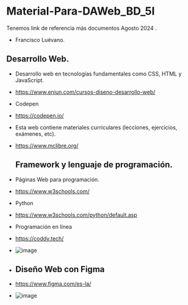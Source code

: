 # Material-Para-DAWeb_BD_5I
Tenemos link de referencia más documentos Agosto 2024 .
- Francisco Luévano.
## Desarrollo Web.
- Desarrollo web en tecnologías fundamentales como CSS, HTML y JavaScript.
- https://www.eniun.com/cursos-diseno-desarrollo-web/

- Codepen
- https://codepen.io/
- Esta web contiene materiales curriculares (lecciones, ejercicios, exámenes, etc).
- https://www.mclibre.org/

  ## Framework y lenguaje de programación.
- Páginas Web para programación.
- https://www.w3schools.com/
- Python
-  https://www.w3schools.com/python/default.asp
-  Programación en línea
-  https://coddy.tech/
-  ![image](https://github.com/user-attachments/assets/0cee82ab-68e5-4194-951d-eab21185ac1c)

- ## Diseño Web con Figma

- https://www.figma.com/es-la/
- ![image](https://github.com/user-attachments/assets/7895f9ec-4b42-4575-93d7-27aaf41db49d)


